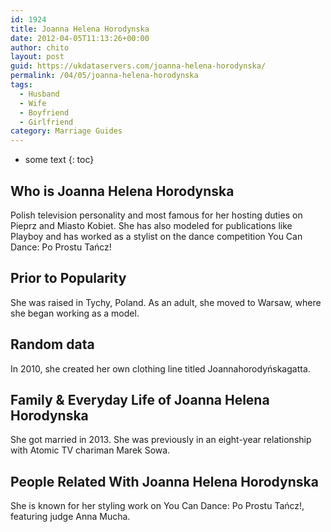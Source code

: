 ```yaml
---
id: 1924
title: Joanna Helena Horodynska
date: 2012-04-05T11:13:26+00:00
author: chito
layout: post
guid: https://ukdataservers.com/joanna-helena-horodynska/
permalink: /04/05/joanna-helena-horodynska
tags:
  - Husband
  - Wife
  - Boyfriend
  - Girlfriend
category: Marriage Guides
---
```


* some text
{: toc}
          
          
## Who is  Joanna Helena Horodynska
                  
                  
                  
Polish television personality and most famous for her hosting duties on Pieprz and Miasto Kobiet. She has also modeled for publications like Playboy and has worked as a stylist on the dance competition You Can Dance: Po Prostu Tańcz!
                  
                
                
                
## Prior to Popularity 
                  
                  
                  
She was raised in Tychy, Poland. As an adult, she moved to Warsaw, where she began working as a model.
                  
                
                
                
## Random data 
                  
                  
                  
In 2010, she created her own clothing line titled Joannahorodyńskagatta.
                  
                
                
                
## Family & Everyday Life of Joanna Helena Horodynska
                  
                  
                  
She got married in 2013. She was previously in an eight-year relationship with Atomic TV chariman Marek Sowa.
                  
                
                
                
## People Related With  Joanna Helena Horodynska
                  
                  
                  
She is known for her styling work on You Can Dance: Po Prostu Tańcz!, featuring judge Anna Mucha.
                  
                
              
            
          
          
          
    
    
  
